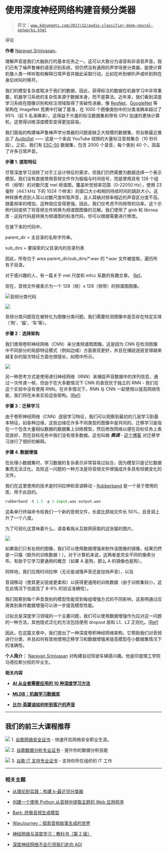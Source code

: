 # 使用深度神经网络构建音频分类器

> 原文：[`www.kdnuggets.com/2017/12/audio-classifier-deep-neural-networks.html`](https://www.kdnuggets.com/2017/12/audio-classifier-deep-neural-networks.html)

评论

**作者** [Narayan Srinivasan](https://www.linkedin.com/in/narayansrinivasan97/)。

理解声音是我们大脑执行的基本任务之一。这可以大致分为语音和非语音声音。我们已有了噪声鲁棒的语音识别系统，但仍然没有通用的声学场景分类器，能使计算机像人类一样听取和解释日常声音并据此采取行动，比如在听到喇叭声或听到狗在身后吠叫时移开。

我们的模型复杂度取决于我们的数据，因此，获得标注的数据在机器学习中非常重要。机器学习系统的复杂性来源于数据本身，而不是算法。近年来，我们看到深度学习系统在图像识别和标注领域取得了突破性进展，像 [ResNet](https://arxiv.org/abs/1512.03385)、[GoogleNet](https://www.cv-foundation.org/openaccess/content_cvpr_2015/papers/Szegedy_Going_Deeper_With_2015_CVPR_paper.pdf) 等架构在 ImageNet 竞赛中打破了基准，在 1000 个图像类别中的分类准确率超过了 95%（前 5 名准确率）。这得益于大量的标注数据集和带有 GPU 加速的更快计算机，这使得训练深度模型变得更加容易。

我们面临的构建噪声鲁棒声学分类器的问题是缺乏大规模的数据集，但谷歌最近推出了 [AudioSet](https://research.google.com/audioset/) —— 这是一个来自 YouTube 视频的大量标注音频集合（10 秒片段）。之前，我们有 [ESC-50](https://github.com/karoldvl/ESC-50) 数据集，包含 2000 个录音，每个类别 40 个，涵盖了许多日常声音。

**步骤 1\. 提取特征**

尽管深度学习消除了对手工设计特征的需求，但我们仍然需要为数据选择一个表示模型。我们没有直接使用音频文件作为振幅与时间信号，而是使用具有 128 个组件（频带）的对数尺度 mel 频谱图，覆盖听觉频率范围（0-22050 Hz），使用 23 毫秒（44.1 kHz 下的 1024 个样本）的窗口大小和相同持续时间的跳跃大小。这种转换考虑到人耳以对数尺度听取声音，且人耳蜗对频率相近的声音区分度不高。随着频率的增加，这种效应变得更强。因此，我们仅考虑不同频带的功率。这个示例代码提供了将音频文件转换为频谱图图像的见解。我们使用了 glob 和 librosa 库 - 这段代码是转换为频谱图的标准代码，你可以根据需要进行修改。

在接下来的代码中，

parent_dir = 主目录的名称字符串。

sub_dirs = 要探索的父目录内的目录列表

因此，所有位于 area parent_dir/sub_dirs/*.wav 的 *.wav 文件被提取，遍历所有子目录。

对于感兴趣的人，有一篇关于 mel 尺度和 mfcc 系数的有趣文章。 [Ref](https://practicalcryptography.com/miscellaneous/machine-learning/guide-mel-frequency-cepstral-coefficients-mfccs/)。

现在，音频文件被表示为一个 128（帧）x 128（频带）的频谱图图像。

![音频分类代码](img/794b6ba0f37b7c82566bca64995ba0b0.png)

![](img/ffb438457a621ff28aa5db91e4ef8223.png)

音频分类问题现在被转化为图像分类问题。我们需要检测图像中是否存在特定实体（‘狗’、‘猫’、‘车’等）。

**步骤 2：选择架构**

我们使用卷积神经网络（CNN）来分类频谱图图像。这是因为 CNN 在检测图像中不同部分的局部特征模式（例如边缘）方面表现更好，并且在捕捉逐层变得越来越复杂的层次特征方面也很擅长，如图中所示。

![](img/03c83c4f60de3b6acb959d2753c28df5.png)

另一种思考方式是使用递归神经网络（RNN）来捕捉声音数据中的序列信息，通过一次传递一帧，但由于在大多数情况下 CNN 的表现优于独立的 RNN - 我们在这个实验中没有使用 RNN。在许多情况下，RNN 与 CNN 一起使用以提高网络性能，我们将在未来实验这些架构。[[Ref]](https://arxiv.org/abs/1704.07709)

**步骤 3：迁移学习**

由于卷积神经网络（CNN）逐层学习特征，我们可以观察到最初的几层学习到基本特征，如各种边缘，这些边缘在许多不同类型的图像中是共同的。迁移学习是指在一个包含大量相似数据的数据集上训练模型，然后修改网络以便在目标任务上表现良好，而在目标任务中我们没有很多数据。这也叫做 ***微调*** - [这个博客](https://sebastianruder.com/transfer-learning/index.html) 对迁移学习进行了很好的解释。

**步骤 4. 数据增强**

在处理小数据集时，学习数据的复杂表示非常容易过拟合，因为模型只是记忆数据集而无法泛化。击败这一问题的一种方法是将音频文件增强成许多具有轻微变化的文件。

我们在这里使用的技术是时间拉伸和音调移动 - [Rubberband](https://github.com/breakfastquay/rubberband) 是一个易于使用的库，用于此目的。

```py
rubberband -t 1.5 -p 2 input.wav output.wav
```

这条单行终端命令给我们一个新的音频文件，长度比原始文件长 50%，且音调上升了一个八度。

为了可视化这意味着什么，请查看我从互联网获取的这张猫的图片。

![](img/06ff45551a975c58b22cca5b6fe5b348.png)

如果我们只有右侧的图像，我们可以使用数据增强来制作该图像的镜像，结果仍然是一只猫（额外的训练数据！）。对于计算机来说，这两者是完全不同的像素分布，有助于它学习更通用的概念（如果 A 是狗，那么 A 的镜像也是狗）。

同样地，我们应用时间拉伸（无论是减慢声音还是加快声音），以及

音调移动（使其更尖锐或更柔和）以获得更通用的训练数据（由于训练集较小，这在此情况下也提高了 8-9% 的验证准确性）。

我们观察到每个声音类别的模型性能受到每组增强方式的不同影响，这表明通过应用类别条件数据增强可以进一步提高模型性能。

过拟合是深度学习领域的一个主要问题，我们可以使用数据增强作为应对这一问题的一种方法，其他隐式泛化的方法包括使用 dropout 层和 L1、L2 正则化。[[Ref]](https://www.jmlr.org/papers/volume15/srivastava14a.old/source/srivastava14a.pdf)

因此，在这篇文章中，我们提出了一种深度卷积神经网络架构，它帮助我们对音频进行分类，并且如何有效地使用迁移学习和数据增强来提高模型在小数据集情况下的准确性。

**个人简介：** [Narayan Srinivasan](https://www.linkedin.com/in/narayansrinivasan97/) 对构建自动驾驶车辆感兴趣。他是印度理工学院马德拉斯分校的毕业生。

**相关内容**

+   [**AI 从业者需要应用的 10 种深度学习方法**](https://www.kdnuggets.com/2017/12/10-deep-learning-methods-ai-practitioners-need-apply.html)

+   [**MLDB：机器学习数据库**](https://www.kdnuggets.com/2016/10/mldb-machine-learning-database.html)

+   [**比尔·英蒙谈如何听到客户的声音**](https://www.kdnuggets.com/2017/12/hearing-voice-your-customer.html)

* * *

## 我们的前三大课程推荐

![](img/0244c01ba9267c002ef39d4907e0b8fb.png) 1\. [谷歌网络安全证书](https://www.kdnuggets.com/google-cybersecurity) - 快速开启网络安全职业生涯。

![](img/e225c49c3c91745821c8c0368bf04711.png) 2\. [谷歌数据分析专业证书](https://www.kdnuggets.com/google-data-analytics) - 提升你的数据分析技能

![](img/0244c01ba9267c002ef39d4907e0b8fb.png) 3\. [谷歌 IT 支持专业证书](https://www.kdnuggets.com/google-itsupport) - 支持你所在组织的 IT 工作

* * *

### 相关主题

+   [从理论到实践：构建 k-最近邻分类器](https://www.kdnuggets.com/2023/06/theory-practice-building-knearest-neighbors-classifier.html)

+   [创建一个使用 Python 从音频中提取主题的 Web 应用程序](https://www.kdnuggets.com/2023/01/creating-web-application-extract-topics-audio-python.html)

+   [Bark: 终极音频生成模型](https://www.kdnuggets.com/2023/05/bark-ultimate-audio-generation-model.html)

+   [WavJourney：探索音频故事生成的世界](https://www.kdnuggets.com/wavjourney-a-journey-into-the-world-of-audio-storyline-generation)

+   [神经网络与深度学习：教科书（第 2 版）](https://www.kdnuggets.com/2023/07/aggarwal-neural-networks-deep-learning-textbook-2nd-edition.html)

+   [深度神经网络不会引领我们走向 AGI](https://www.kdnuggets.com/2021/12/deep-neural-networks-not-toward-agi.html)
